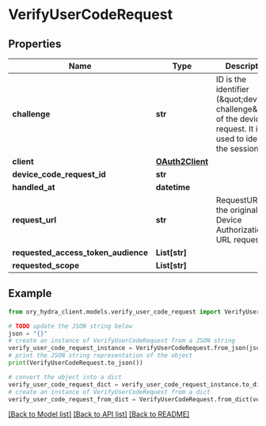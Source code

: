 # VerifyUserCodeRequest


## Properties

Name | Type | Description | Notes
------------ | ------------- | ------------- | -------------
**challenge** | **str** | ID is the identifier (\&quot;device challenge\&quot;) of the device request. It is used to identify the session. | [optional] 
**client** | [**OAuth2Client**](OAuth2Client.md) |  | [optional] 
**device_code_request_id** | **str** |  | [optional] 
**handled_at** | **datetime** |  | [optional] 
**request_url** | **str** | RequestURL is the original Device Authorization URL requested. | [optional] 
**requested_access_token_audience** | **List[str]** |  | [optional] 
**requested_scope** | **List[str]** |  | [optional] 

## Example

```python
from ory_hydra_client.models.verify_user_code_request import VerifyUserCodeRequest

# TODO update the JSON string below
json = "{}"
# create an instance of VerifyUserCodeRequest from a JSON string
verify_user_code_request_instance = VerifyUserCodeRequest.from_json(json)
# print the JSON string representation of the object
print(VerifyUserCodeRequest.to_json())

# convert the object into a dict
verify_user_code_request_dict = verify_user_code_request_instance.to_dict()
# create an instance of VerifyUserCodeRequest from a dict
verify_user_code_request_from_dict = VerifyUserCodeRequest.from_dict(verify_user_code_request_dict)
```
[[Back to Model list]](../README.md#documentation-for-models) [[Back to API list]](../README.md#documentation-for-api-endpoints) [[Back to README]](../README.md)


